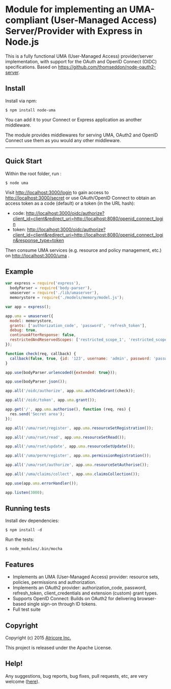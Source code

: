 # Module for implementing an UMA-compliant (User-Managed Access) Server/Provider with Express in Node.js

This is a fully functional UMA (User-Managed Access) provider/server implementation, with support for the OAuth and
OpenID Connect (OIDC) specifications.
Based on https://github.com/thomseddon/node-oauth2-server.

## Install

Install via npm:

    $ npm install node-uma

You can add it to your Connect or Express application as another middleware.

The module provides middlewares for serving UMA, OAuth2 and OpenID Connect use them as you would any other middleware.

-----

## Quick Start

Within the root folder, run :

    $ node uma

Visit <http://localhost:3000/login> to gain access to
<http://localhost:3000/secret> or use OAuth/OpenID Connect to obtain an access token as a code (default) or a token
(in the URL hash):

  - code: <http://localhost:3000/oidc/authorize?client_id=client&redirect_uri=http://localhost:8080/openid_connect_login>
  - token: <http://localhost:3000/oidc/authorize?client_id=client&redirect_uri=http://localhost:8080/openid_connect_login&response_type=token>

Then consume UMA services (e.g. resource and policy management, etc.) on <http://localhost:3000/uma> . 

## Example

```js
var express = require('express'),
  bodyParser = require('body-parser'),
  umaserver = require('./lib/umaserver'),
  memorystore = require('./models/memory/model.js');

var app = express();

app.uma = umaserver({
  model: memorystore,
  grants: ['authorization_code', 'password', 'refresh_token'],
  debug: true,
  continueAfterResponse: false,
  restrictedAndReservedScopes: ['restricted_scope_1', 'restricted_scope_2']
});

function check(req, callback) {
  callback(false, true, {id: '123', username: 'admin', password: 'password'});
}

app.use(bodyParser.urlencoded({extended: true}));

app.use(bodyParser.json());

app.all('/oidc/authorize', app.uma.authCodeGrant(check));

app.all('/oidc/token', app.uma.grant());

app.get('/', app.uma.authorise(), function (req, res) {
  res.send('Secret area');
});

app.all('/uma/rset/register', app.uma.resourceSetRegistration());

app.all('/uma/rset/read', app.uma.resourceSetRead());

app.all('/uma/rset/update', app.uma.resourceSetUpdate());

app.all('/uma/perm/register', app.uma.permissionRegistration());

app.all('/uma/rset/authorize', app.uma.resourceSetAuthorise());

app.all('/uma/claims/collect', app.uma.claimsCollection());

app.use(app.uma.errorHandler());

app.listen(3000);
```

## Running tests

  Install dev dependencies:

    $ npm install -d

  Run the tests:

    $ node_modules/.bin/mocha

## Features

- Implements an UMA (User-Managed Access) provider: resource sets, policies, permissions and authorization.
- Implements an OAuth2 provider: authorization_code, password, refresh_token, client_credentials and extension
(custom) grant types.
- Supports OpenID Connect: Builds on OAuth2 for delivering browser-based single sign-on through ID tokens.
- Full test suite

## Copyright

Copyright (c) 2015 [Atricore Inc.](http://www.atricore.com)

This project is released under the Apache License. 

## Help!

Any suggestions, bug reports, bug fixes, pull requests, etc, are very welcome ([here](https://github.com/atricore/node-uma/issues)).
